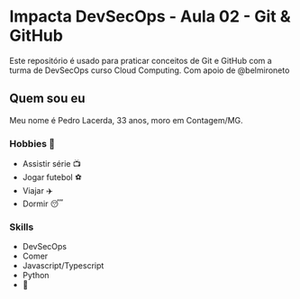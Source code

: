 # Impacta DevSecOps - Aula 02 - Git & GitHub

Este repositório é usado para praticar conceitos de Git e GitHub com a turma de DevSecOps curso Cloud Computing.
Com apoio de @belmironeto

## Quem sou eu

Meu nome é Pedro Lacerda, 33 anos, moro em Contagem/MG.

### Hobbies 🥳

- Assistir série 📺
- Jogar futebol ⚽
- Viajar ✈️
- Dormir 😴

### Skills

- DevSecOps
- Comer
- Javascript/Typescript
- Python
- 🍻
